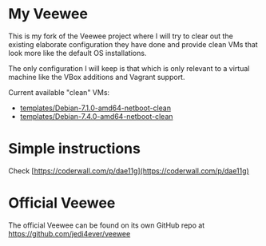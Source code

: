 # My Veewee

This is my fork of the Veewee project where I will try to clear out the existing elaborate configuration they have done
and provide clean VMs that look more like the default OS installations.

The only configuration I will keep is that which is only relevant to a virtual machine like the VBox additions and
Vagrant support.

Current available "clean" VMs:

* [templates/Debian-7.1.0-amd64-netboot-clean](templates/Debian-7.1.0-amd64-netboot-clean)
* [templates/Debian-7.4.0-amd64-netboot-clean](templates/Debian-7.4.0-amd64-netboot-clean)

# Simple instructions

Check [https://coderwall.com/p/dae11g](https://coderwall.com/p/dae11g)

# Official Veewee

The official Veewee can be found on its own GitHub repo at https://github.com/jedi4ever/veewee
